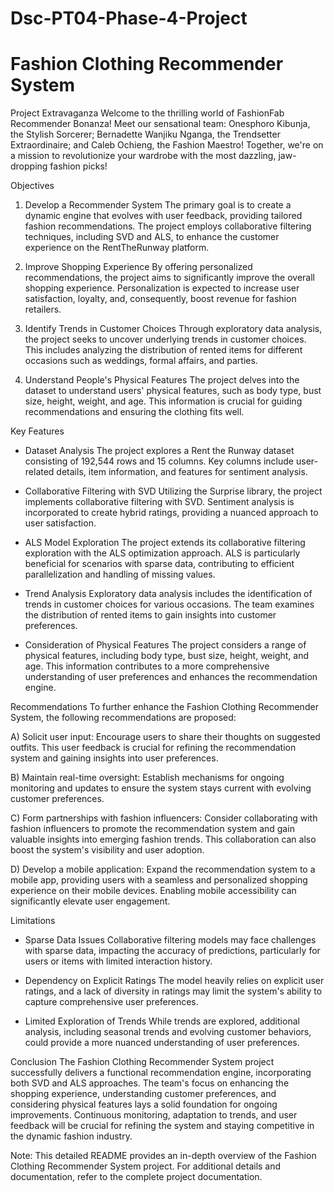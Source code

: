 # Dsc-PT04-Phase-4-Project
# Fashion Clothing Recommender System

Project Extravaganza
Welcome to the thrilling world of FashionFab Recommender Bonanza! Meet our sensational team: Onesphoro Kibunja, the Stylish Sorcerer; Bernadette Wanjiku Nganga, the Trendsetter Extraordinaire; and Caleb Ochieng, the Fashion Maestro! Together, we're on a mission to revolutionize your wardrobe with the most dazzling, jaw-dropping fashion picks!

Objectives
1. Develop a Recommender System
The primary goal is to create a dynamic engine that evolves with user feedback, providing tailored fashion recommendations. The project employs collaborative filtering techniques, including SVD and ALS, to enhance the customer experience on the RentTheRunway platform.

2. Improve Shopping Experience
By offering personalized recommendations, the project aims to significantly improve the overall shopping experience. Personalization is expected to increase user satisfaction, loyalty, and, consequently, boost revenue for fashion retailers.

3. Identify Trends in Customer Choices
Through exploratory data analysis, the project seeks to uncover underlying trends in customer choices. This includes analyzing the distribution of rented items for different occasions such as weddings, formal affairs, and parties.

4. Understand People's Physical Features
The project delves into the dataset to understand users' physical features, such as body type, bust size, height, weight, and age. This information is crucial for guiding recommendations and ensuring the clothing fits well.

Key Features
- Dataset Analysis
The project explores a Rent the Runway dataset consisting of 192,544 rows and 15 columns. Key columns include user-related details, item information, and features for sentiment analysis.

- Collaborative Filtering with SVD
Utilizing the Surprise library, the project implements collaborative filtering with SVD. Sentiment analysis is incorporated to create hybrid ratings, providing a nuanced approach to user satisfaction.

- ALS Model Exploration
The project extends its collaborative filtering exploration with the ALS optimization approach. ALS is particularly beneficial for scenarios with sparse data, contributing to efficient parallelization and handling of missing values.

- Trend Analysis
Exploratory data analysis includes the identification of trends in customer choices for various occasions. The team examines the distribution of rented items to gain insights into customer preferences.

- Consideration of Physical Features
The project considers a range of physical features, including body type, bust size, height, weight, and age. This information contributes to a more comprehensive understanding of user preferences and enhances the recommendation engine.

Recommendations
To further enhance the Fashion Clothing Recommender System, the following recommendations are proposed:

A) Solicit user input: Encourage users to share their thoughts on suggested outfits. This user feedback is crucial for refining the recommendation system and gaining insights into user preferences.

B) Maintain real-time oversight: Establish mechanisms for ongoing monitoring and updates to ensure the system stays current with evolving customer preferences.

C) Form partnerships with fashion influencers: Consider collaborating with fashion influencers to promote the recommendation system and gain valuable insights into emerging fashion trends. This collaboration can also boost the system's visibility and user adoption.

D) Develop a mobile application: Expand the recommendation system to a mobile app, providing users with a seamless and personalized shopping experience on their mobile devices. Enabling mobile accessibility can significantly elevate user engagement.

Limitations
- Sparse Data Issues
Collaborative filtering models may face challenges with sparse data, impacting the accuracy of predictions, particularly for users or items with limited interaction history.

- Dependency on Explicit Ratings
The model heavily relies on explicit user ratings, and a lack of diversity in ratings may limit the system's ability to capture comprehensive user preferences.

- Limited Exploration of Trends
While trends are explored, additional analysis, including seasonal trends and evolving customer behaviors, could provide a more nuanced understanding of user preferences.

Conclusion
The Fashion Clothing Recommender System project successfully delivers a functional recommendation engine, incorporating both SVD and ALS approaches. The team's focus on enhancing the shopping experience, understanding customer preferences, and considering physical features lays a solid foundation for ongoing improvements. Continuous monitoring, adaptation to trends, and user feedback will be crucial for refining the system and staying competitive in the dynamic fashion industry.

Note: This detailed README provides an in-depth overview of the Fashion Clothing Recommender System project. For additional details and documentation, refer to the complete project documentation.
